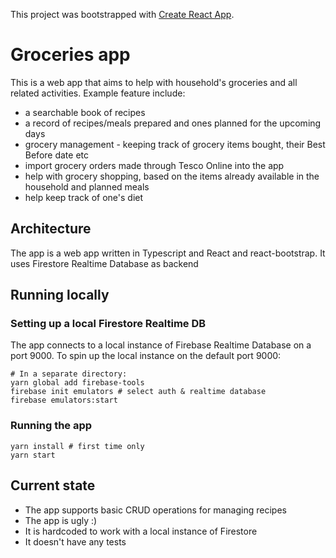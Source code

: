This project was bootstrapped with [Create React App](https://github.com/facebook/create-react-app).

# Groceries app
This is a web app that aims to help with household's groceries and all related activities.
Example feature include:
* a searchable book of recipes
* a record of recipes/meals prepared and ones planned for the upcoming days
* grocery management - keeping track of grocery items bought, their Best Before date etc
* import grocery orders made through Tesco Online into the app
* help with grocery shopping, based on the items already available in the household and planned meals 
* help keep track of one's diet

## Architecture
The app is a web app written in Typescript and React and react-bootstrap.
It uses Firestore Realtime Database as backend

## Running locally

### Setting up a local Firestore Realtime DB
The app connects to a local instance of Firebase Realtime Database on a port 9000.
To spin up the local instance on the default port 9000:

```
# In a separate directory:
yarn global add firebase-tools
firebase init emulators # select auth & realtime database
firebase emulators:start
```

### Running the app
```
yarn install # first time only
yarn start
```

## Current state
* The app supports basic CRUD operations for managing recipes
* The app is ugly :)
* It is hardcoded to work with a local instance of Firestore
* It doesn't have any tests